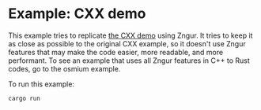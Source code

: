 # Example: CXX demo

This example tries to replicate [the CXX demo](https://github.com/dtolnay/cxx/tree/master/demo) using Zngur. It tries to keep it as close
as possible to the original CXX example, so it doesn't use Zngur features that may make the code easier, more readable, and more
performant. To see an example that uses all Zngur features in C++ to Rust codes, go to the osmium example.

To run this example:

```
cargo run
```
